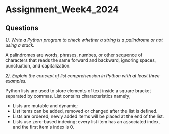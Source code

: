# Assignment_Week4_2024
##  Questions
*1). Write a Python program to check whether a string is a palindrome or not using a stack.*

A palindromes are words, phrases, numbes, or other sequence of characters that reads the same forward and backward, ignoring spaces, punctuation, and capitalization.

*2). Explain the concept of list comprehension in Python with at least three examples.*

Python lists are used to store elements of text inside a square bracket separated by commas. List contains characteristics namely;
- Lists are mutable and dynamic;
- List items can be added, removed or changed after the list is defined. 
- Lists are ordered; newly added items will be placed at the end of the list. 
- Lists use zero-based indexing; every list item has an associated index, and the first item's index is 0.

